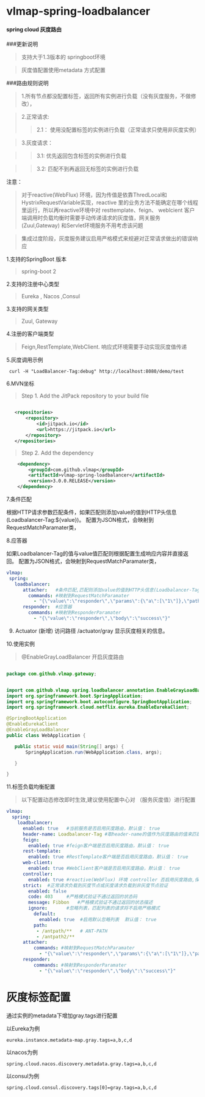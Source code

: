 # vlmap-spring-loadbalancer

 #### spring cloud 灰度路由
 
 ###更新说明
 > 支持大于1.3版本的 springboot环境  
 
 > 灰度值配置使用metadata 方式配置
 
  
 

 ###路由规则说明
 
 >1.所有节点都没配置标签，返回所有实例进行负载（没有灰度服务，不做修改），
 
 >2.正常请求:
   >> 2.1： 使用没配置标签的实例进行负载（正常请求只使用非灰度实例）
 
 >3.灰度请求：
   
   >>3.1:  优先返回包含标签的实例进行负载
   
   >>3.2: 匹配不到再返回无标签的实例进行负载
 
 
  注意：
  >  对于reactive(WebFlux) 环境，因为传值是依靠ThredLocal和HystrixRequestVariable实现，reactive 里的业务方法不能确定在哪个线程里运行，所以再reactive环境中对 resttemplate、feign、 weblcient 客户端调用时负载均衡时需要手动传递请求的灰度值，网关服务 (Zuul,Gateway) 和Servlet环境服务不用考虑该问题
  
  >  集成过度阶段，灰度服务建议启用严格模式来规避对正常请求做出的错误响应
  
1.支持的SpringBoot 版本

>  spring-boot 2

2.支持的注册中心类型
  
 >  Eureka , Nacos ,Consul
 
3.支持的网关类型

>  Zuul, Gateway

4.注册的客户端类型
> Feign,RestTemplate,WebClient.  响应式环境需要手动实现灰度值传递

5.灰度调用示例
```text
 curl -H "LoadBalancer-Tag:debug" http://localhost:8080/demo/test
```
6.MVN坐标
>Step 1. Add the JitPack repository to your build file
 ```xml
 
    <repositories>
		<repository>
		    <id>jitpack.io</id>
		    <url>https://jitpack.io</url>
		</repository>
	</repositories>
```
>  Step 2. Add the dependency
```xml
    <dependency>
	    <groupId>com.github.vlmap</groupId>
	    <artifactId>vlmap-spring-loadbalancer</artifactId>
	    <version>3.0.0.RELEASE</version>
    </dependency>
```
7.条件匹配

 根据HTTP请求参数匹配条件，如果匹配则添加value的值到HTTP头信息(Loadbalancer-Tag:${value})。
 配置为JSON格式，会映射到RequestMatchParamater类，

8.应答器
 
  如果Loadbalancer-Tag的值与value值匹配则根据配置生成响应内容并直接返回。
  配置为JSON格式，会映射到RequestMatchParamater类，

```yaml
vlmap:
 spring: 
   loadbalancer: 
      attacher:   #条件匹配,匹配则添加value的值到HTTP头信息(Loadbalancer-Tag:${value})
        commands: #映射到RequestMatchParamater
          - "{\"value\":\"responder\",\"params\":{\"a\":[\"1\"]},\"path\":\"/**\"}" 
      responder:  #应答器
        commands: #映射到ResponderParamater 
          - "{\"value\":\"responder\",\"body\":\"success\"}"    
```

9. Actuator (新增) 
    访问路径 /actuator/gray
    显示灰度相关的信息。
    
10.使用实例
  >@EnableGrayLoadBalancer  开启灰度路由
  
 ```java

package com.github.vlmap.gateway;


import com.github.vlmap.spring.loadbalancer.annotation.EnableGrayLoadBalancer;
import org.springframework.boot.SpringApplication;
import org.springframework.boot.autoconfigure.SpringBootApplication;
import org.springframework.cloud.netflix.eureka.EnableEurekaClient;

@SpringBootApplication
@EnableEurekaClient
@EnableGrayLoadBalancer
public class WebApplication {

    public static void main(String[] args) {
        SpringApplication.run(WebApplication.class, args);

    }

}


```


11.标签负载均衡配置

 
   
 >  以下配置动态修改即时生效,建议使用配置中心对 （服务灰度值）进行配置
   
 
```yaml
vlmap:
  spring:
    loadbalancer:
      enabled: true   #当前服务是否启用灰度路由，默认值： true
      header-name: Loadbalancer-Tag #取header-name的值作为灰度路由的值来匹配，支持动态配置，默认值：Loadbalancer-Tag
      feign:
        enabled: true #feign客户端是否启用灰度路由，默认值： true
      rest-template:
        enabled: true #RestTemplate客户端是否启用灰度路由，默认值： true
      web-client:
        enabled: true #WebClient客户端是否启用灰度路由，默认值： true
      controller:  
        enabled: true #reactive(WebFlux) 环境 controller 否启用灰度路由,保证标签能传到Contoller层，默认值： true
      strict:  #正常请求负载到灰度节点或灰度请求负载到非灰度节点验证    
        enabled: false  
        code: 403     #严格模式验证不通过返回的状态码
        message: Fibbon   #严格模式验证不通过返回的状态描述
        ignore:       #忽略列表，匹配列表的请求将不启用严格模式
          default:
            enabled: true  #启用默认忽略列表  默认值： true
          path:           
           - /antpath/**   # ANT-PATH
           - /antpath2/**
      attacher:
          commands: #映射到RequestMatchParamater
            - "{\"value\":\"responder\",\"params\":{\"a\":[\"1\"]},\"path\":\"/**\"}" 
      responder:
          commands: #映射到ResponderParamater 
            - "{\"value\":\"responder\",\"body\":\"success\"}"    
```     


# 灰度标签配置
通过实例的metadata下增加gray.tags进行配置
 
以Eureka为例
```properties
eureka.instance.metadata-map.gray.tags=a,b,c,d
```

以nacos为例
```properties
spring.cloud.nacos.discovery.metadata.gray.tags=a,b,c,d   
```

以consul为例
```properties
spring.cloud.consul.discovery.tags[0]=gray.tags=a,b,c,d
```
